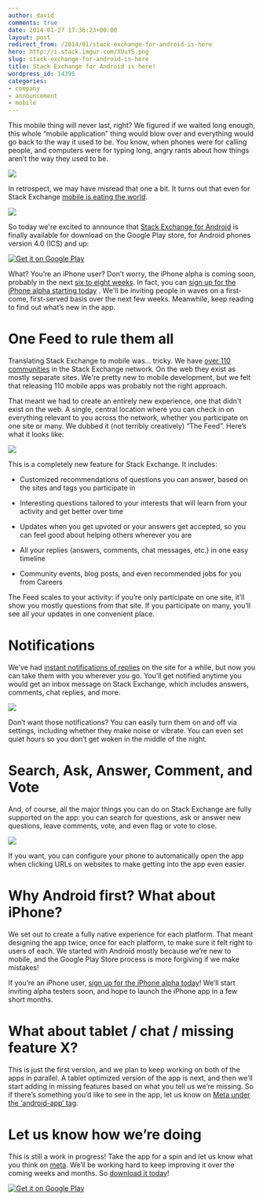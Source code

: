 ```yaml
---
author: david
comments: true
date: 2014-01-27 17:36:23+00:00
layout: post
redirect_from: /2014/01/stack-exchange-for-android-is-here
hero: http://i.stack.imgur.com/XUufS.png
slug: stack-exchange-for-android-is-here
title: Stack Exchange for Android is here!
wordpress_id: 14395
categories:
- company
- announcement
- mobile
---
```


This mobile thing will never last, right? We figured if we waited long enough, this whole “mobile application” thing would blow over and everything would go back to the way it used to be. You know, when phones were for calling people, and computers were for typing long, angry rants about how things aren’t the way they used to be.




![](http://i.stack.imgur.com/XUufS.png)




In retrospect, we may have misread that one a bit. It turns out that even for Stack Exchange [mobile is eating the world](http://www.slideshare.net/bge20/2013-05-bea).




[![](http://i.stack.imgur.com/VK557.png)](https://www.quantcast.com/p-c1rF4kxgLUzNc)


So today we're excited to announce that [Stack Exchange for Android](https://play.google.com/store/apps/details?id=com.stackexchange.marvin&referrer=utm_source%3Dblog) is finally available for download on the Google Play store, for Android phones version 4.0 (ICS) and up:


[
![Get it on Google Play](https://developer.android.com/images/brand/en_generic_rgb_wo_60.png)
](https://play.google.com/store/apps/details?id=com.stackexchange.marvin&referrer=utm_source%3Dblog)




What? You’re an iPhone user? Don’t worry, the iPhone alpha is coming soon, probably in the next [six to eight weeks](http://meta.stackoverflow.com/a/19514/146719). In fact, you can [sign up for the iPhone alpha starting today](https://docs.google.com/forms/d/18ZDfsBm35cV72Gzf88zPaMLQwrSRPwP2__RnPb-uqTs/viewform) . We'll be inviting people in waves on a first-come, first-served basis over the next few weeks. Meanwhile, keep reading to find out what’s new in the app.





# One Feed to rule them all




Translating Stack Exchange to mobile was… tricky. We have [over 110 communities](http://stackexchange.com/sites) in the Stack Exchange network. On the web they exist as mostly separate sites. We're pretty new to mobile development, but we felt that releasing 110 mobile apps was probably not the right approach.




That meant we had to create an entirely new experience, one that didn't exist on the web. A single, central location where you can check in on everything relevant to you across the network, whether you participate on one site or many. We dubbed it (not terribly creatively) “The Feed”. Here’s what it looks like:




![](http://i.stack.imgur.com/f8008.png)




This is a completely new feature for Stack Exchange. It includes:






	
  * Customized recommendations of questions you can answer, based on the sites and tags you participate in

	
  * Interesting questions tailored to your interests that will learn from your activity and get better over time

	
  * Updates when you get upvoted or your answers get accepted, so you can feel good about helping others wherever you are

	
  * All your replies (answers, comments, chat messages, etc.) in one easy timeline

	
  * Community events, blog posts, and even recommended jobs for you from Careers




The Feed scales to your activity: if you’re only participate on one site, it’ll show you mostly questions from that site. If you participate on many, you’ll see all your updates in one convenient place.





# Notifications




We’ve had [instant notifications of replies](http://blog.stackoverflow.com/2010/09/new-global-inbox/) on the site for a while, but now you can take them with you wherever you go. You’ll get notified anytime you would get an inbox message on Stack Exchange, which includes answers, comments, chat replies, and more.




![](http://i.stack.imgur.com/j2i7T.png)




Don’t want those notifications? You can easily turn them on and off via settings, including whether they make noise or vibrate. You can even set quiet hours so you don’t get woken in the middle of the night.





# Search, Ask, Answer, Comment, and Vote




And, of course, all the major things you can do on Stack Exchange are fully supported on the app: you can search for questions, ask or answer new questions, leave comments, vote, and even flag or vote to close.




![](http://i.stack.imgur.com/MsMeH.png)




If you want, you can configure your phone to automatically open the app when clicking URLs on websites to make getting into the app even easier.





# Why Android first? What about iPhone?




We set out to create a fully native experience for each platform. That meant designing the app twice, once for each platform, to make sure it felt right to users of each. We started with Android mostly because we’re new to mobile, and the Google Play Store process is more forgiving if we make mistakes!




If you’re an iPhone user, [sign up for the iPhone alpha today](https://docs.google.com/forms/d/18ZDfsBm35cV72Gzf88zPaMLQwrSRPwP2__RnPb-uqTs/viewform)! We’ll start inviting alpha testers soon, and hope to launch the iPhone app in a few short months.





# What about tablet / chat / missing feature X?




This is just the first version, and we plan to keep working on both of the apps in parallel. A tablet optimized version of the app is next, and then we’ll start adding in missing features based on what you tell us we’re missing. So if there’s something you’d like to see in the app, let us know on [Meta under the ‘android-app’ tag](http://meta.stackoverflow.com/questions/tagged/android-app).





# Let us know how we’re doing




This is still a work in progress! Take the app for a spin and let us know what you think on [meta](http://meta.stackexchange.com/questions/tagged/android-app). We’ll be working hard to keep improving it over the coming weeks and months. So [download it today](https://play.google.com/store/apps/details?id=com.stackexchange.marvin&referrer=utm_source%3Dblog)!




[
![Get it on Google Play](https://developer.android.com/images/brand/en_generic_rgb_wo_60.png)
](https://play.google.com/store/apps/details?id=com.stackexchange.marvin&referrer=utm_source%3Dblog)
